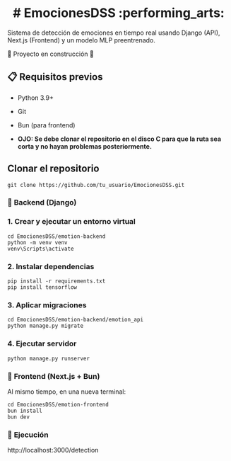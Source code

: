 <h1 align="center"> # EmocionesDSS :performing_arts: </h1>

Sistema de detección de emociones en tiempo real usando Django (API), Next.js (Frontend) y un modelo MLP preentrenado.

:construction: Proyecto en construcción :construction:



## :clipboard: Requisitos previos

- Python 3.9+
- Git
- Bun (para frontend)

- **OJO: Se debe clonar el repositorio en el disco C para que la ruta sea corta y no hayan problemas posteriormente.**


## Clonar el repositorio
```
git clone https://github.com/tu_usuario/EmocionesDSS.git
```


### :rocket: **Backend (Django)**

###     1. Crear y ejecutar un entorno virtual
```
cd EmocionesDSS/emotion-backend
python -m venv venv
venv\Scripts\activate
```

###     2. Instalar dependencias
```
pip install -r requirements.txt
pip install tensorflow
```

###     3. Aplicar migraciones
```
cd EmocionesDSS/emotion-backend/emotion_api
python manage.py migrate
```

###     4. Ejecutar servidor
```
python manage.py runserver
```


### :sunrise: **Frontend (Next.js + Bun)**
Al mismo tiempo, en una nueva terminal:
```
cd EmocionesDSS/emotion-frontend
bun install
bun dev
```


### :star2: **Ejecución**
http://localhost:3000/detection